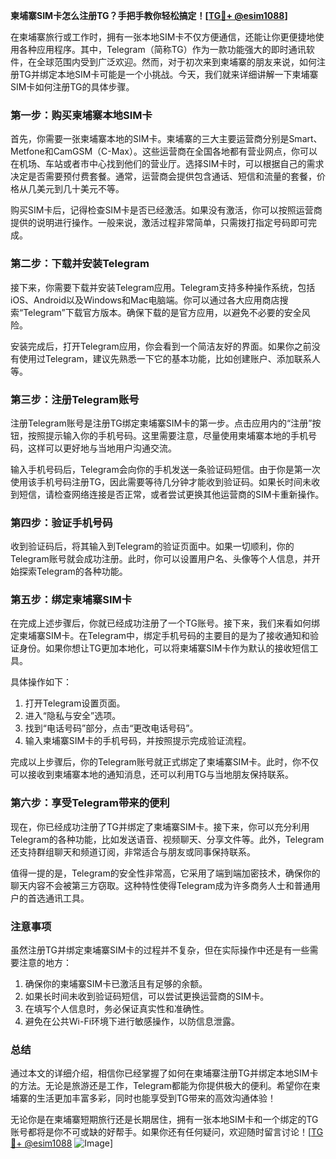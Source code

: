 **柬埔寨SIM卡怎么注册TG？手把手教你轻松搞定！[[TG💪+ @esim1088](https://t.me/s/esim1088)]**

在柬埔寨旅行或工作时，拥有一张本地SIM卡不仅方便通信，还能让你更便捷地使用各种应用程序。其中，Telegram（简称TG）作为一款功能强大的即时通讯软件，在全球范围内受到广泛欢迎。然而，对于初次来到柬埔寨的朋友来说，如何注册TG并绑定本地SIM卡可能是一个小挑战。今天，我们就来详细讲解一下柬埔寨SIM卡如何注册TG的具体步骤。

### **第一步：购买柬埔寨本地SIM卡**
首先，你需要一张柬埔寨本地的SIM卡。柬埔寨的三大主要运营商分别是Smart、Metfone和CamGSM（C-Max）。这些运营商在全国各地都有营业网点，你可以在机场、车站或者市中心找到他们的营业厅。选择SIM卡时，可以根据自己的需求决定是否需要预付费套餐。通常，运营商会提供包含通话、短信和流量的套餐，价格从几美元到几十美元不等。

购买SIM卡后，记得检查SIM卡是否已经激活。如果没有激活，你可以按照运营商提供的说明进行操作。一般来说，激活过程非常简单，只需拨打指定号码即可完成。

### **第二步：下载并安装Telegram**
接下来，你需要下载并安装Telegram应用。Telegram支持多种操作系统，包括iOS、Android以及Windows和Mac电脑端。你可以通过各大应用商店搜索“Telegram”下载官方版本。确保下载的是官方应用，以避免不必要的安全风险。

安装完成后，打开Telegram应用，你会看到一个简洁友好的界面。如果你之前没有使用过Telegram，建议先熟悉一下它的基本功能，比如创建账户、添加联系人等。

### **第三步：注册Telegram账号**
注册Telegram账号是注册TG绑定柬埔寨SIM卡的第一步。点击应用内的“注册”按钮，按照提示输入你的手机号码。这里需要注意，尽量使用柬埔寨本地的手机号码，这样可以更好地与当地用户沟通交流。

输入手机号码后，Telegram会向你的手机发送一条验证码短信。由于你是第一次使用该手机号码注册TG，因此需要等待几分钟才能收到验证码。如果长时间未收到短信，请检查网络连接是否正常，或者尝试更换其他运营商的SIM卡重新操作。

### **第四步：验证手机号码**
收到验证码后，将其输入到Telegram的验证页面中。如果一切顺利，你的Telegram账号就会成功注册。此时，你可以设置用户名、头像等个人信息，并开始探索Telegram的各种功能。

### **第五步：绑定柬埔寨SIM卡**
在完成上述步骤后，你就已经成功注册了一个TG账号。接下来，我们来看如何绑定柬埔寨SIM卡。在Telegram中，绑定手机号码的主要目的是为了接收通知和验证身份。如果你想让TG更加本地化，可以将柬埔寨SIM卡作为默认的接收短信工具。

具体操作如下：
1. 打开Telegram设置页面。
2. 进入“隐私与安全”选项。
3. 找到“电话号码”部分，点击“更改电话号码”。
4. 输入柬埔寨SIM卡的手机号码，并按照提示完成验证流程。

完成以上步骤后，你的Telegram账号就正式绑定了柬埔寨SIM卡。此时，你不仅可以接收到柬埔寨本地的通知消息，还可以利用TG与当地朋友保持联系。

### **第六步：享受Telegram带来的便利**
现在，你已经成功注册了TG并绑定了柬埔寨SIM卡。接下来，你可以充分利用Telegram的各种功能，比如发送语音、视频聊天、分享文件等。此外，Telegram还支持群组聊天和频道订阅，非常适合与朋友或同事保持联系。

值得一提的是，Telegram的安全性非常高，它采用了端到端加密技术，确保你的聊天内容不会被第三方窃取。这种特性使得Telegram成为许多商务人士和普通用户的首选通讯工具。

### **注意事项**
虽然注册TG并绑定柬埔寨SIM卡的过程并不复杂，但在实际操作中还是有一些需要注意的地方：
1. 确保你的柬埔寨SIM卡已激活且有足够的余额。
2. 如果长时间未收到验证码短信，可以尝试更换运营商的SIM卡。
3. 在填写个人信息时，务必保证真实性和准确性。
4. 避免在公共Wi-Fi环境下进行敏感操作，以防信息泄露。

### **总结**
通过本文的详细介绍，相信你已经掌握了如何在柬埔寨注册TG并绑定本地SIM卡的方法。无论是旅游还是工作，Telegram都能为你提供极大的便利。希望你在柬埔寨的生活更加丰富多彩，同时也能享受到TG带来的高效沟通体验！

无论你是在柬埔寨短期旅行还是长期居住，拥有一张本地SIM卡和一个绑定的TG账号都将是你不可或缺的好帮手。如果你还有任何疑问，欢迎随时留言讨论！[[TG💪+ @esim1088](https://t.me/s/esim1088) ![Image](https://i.postimg.cc/4NQfJmqS/Snipaste-2025-05-13-00-14-12.png)]